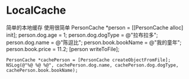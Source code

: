 # LocalCache
简单的本地缓存
使用很简单
PersonCache *person = [[PersonCache alloc] init];
    person.dog.age = 1;
    person.dog.dogType = @"拉布拉多";
    person.dog.name = @"陈逗比";
    person.book.bookName = @"我的童年";
    person.book.price = 11.2;
    [person writeToFile];
                           
    PersonCache *cachePerson = [PersonCache createObjectFromFile];
    NSLog(@"%@ %@ %@", cachePerson.dog.name, cachePerson.dog.dogType, cachePerson.book.bookName);
